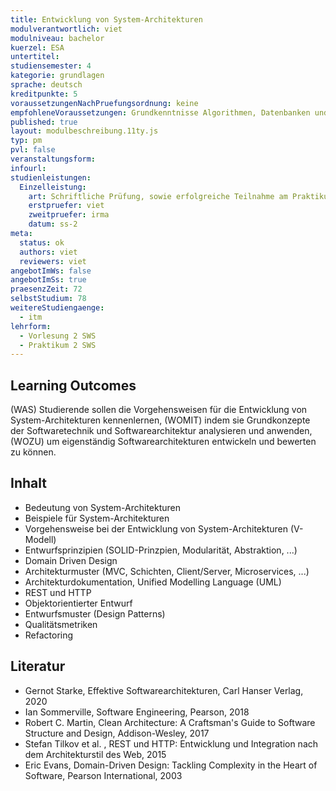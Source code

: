 ```yaml
---
title: Entwicklung von System-Architekturen
modulverantwortlich: viet
modulniveau: bachelor
kuerzel: ESA
untertitel:
studiensemester: 4
kategorie: grundlagen
sprache: deutsch
kreditpunkte: 5
voraussetzungenNachPruefungsordnung: keine
empfohleneVoraussetzungen: Grundkenntnisse Algorithmen, Datenbanken und objektorientierte Programmierung
published: true
layout: modulbeschreibung.11ty.js
typ: pm
pvl: false
veranstaltungsform: 
infourl: 
studienleistungen:
  Einzelleistung:
    art: Schriftliche Prüfung, sowie erfolgreiche Teilnahme am Praktikum als Prüfungsvorleistung
    erstpruefer: viet
    zweitpruefer: irma
    datum: ss-2
meta:
  status: ok
  authors: viet
  reviewers: viet
angebotImWs: false
angebotImSs: true
praesenzZeit: 72
selbstStudium: 78
weitereStudiengaenge: 
  - itm
lehrform:
  - Vorlesung 2 SWS
  - Praktikum 2 SWS
---
```


## Learning Outcomes

(WAS) Studierende sollen die Vorgehensweisen für die Entwicklung von System-Architekturen kennenlernen,
(WOMIT) indem sie Grundkonzepte der Softwaretechnik und Softwarearchitektur analysieren und anwenden, (WOZU) um eigenständig Softwarearchitekturen entwickeln und bewerten zu können.

## Inhalt

- Bedeutung von System-Architekturen
- Beispiele für System-Architekturen
- Vorgehensweise bei der Entwicklung von System-Architekturen (V-Modell)
- Entwurfsprinzipien (SOLID-Prinzpien, Modularität, Abstraktion, ...)
- Domain Driven Design
- Architekturmuster (MVC, Schichten, Client/Server, Microservices, ...)
- Architekturdokumentation, Unified Modelling Language (UML)
- REST und HTTP
- Objektorientierter Entwurf
- Entwurfsmuster (Design Patterns)
- Qualitätsmetriken
- Refactoring


## Literatur

- Gernot Starke, Effektive Softwarearchitekturen, Carl Hanser Verlag, 2020
- Ian Sommerville, Software Engineering, Pearson, 2018
- Robert C. Martin, Clean Architecture: A Craftsman's Guide to Software Structure and Design,  Addison-Wesley, 2017
- Stefan Tilkov et al. , REST und HTTP: Entwicklung und Integration nach dem Architekturstil des Web, 2015
- Eric Evans, Domain-Driven Design: Tackling Complexity in the Heart of Software, Pearson International,  2003
